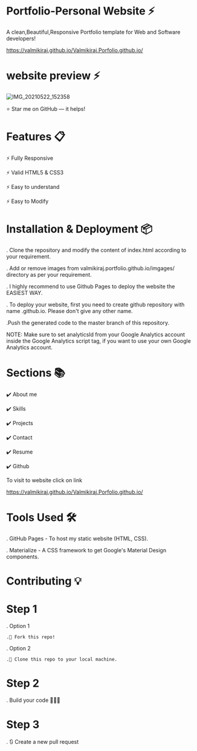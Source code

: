 # Portfolio-Personal Website ⚡️
A clean,Beautiful,Responsive Portfolio template for Web and Software developers!

https://valmikiraj.github.io/Valmikiraj.Porfolio.github.io/

# website preview ⚡️

![IMG_20210522_152358](https://user-images.githubusercontent.com/83907328/119222382-c80c0080-bb11-11eb-8279-755c7e52564a.jpg)

⭐ Star me on GitHub — it helps!

# Features 📋
⚡️ Fully Responsive

⚡️ Valid HTML5 & CSS3

⚡️ Easy to understand

⚡️ Easy to Modify

# Installation & Deployment 📦

. Clone the repository and modify the content of index.html according to your requirement.

. Add or remove images from valmikiraj.portfolio.github.io/imgages/ directory as per your requirement.

. I highly recommend to use Github Pages to deploy the website the EASIEST WAY.

. To deploy your website, first you need to create github repository with name <your-github-username>.github.io. Please don't give any other name.

.Push the generated code to the master branch of this repository.

NOTE: Make sure to set analyticsId from your Google Analytics account inside the Google Analytics script tag, if you want to use your own Google Analytics account.

# Sections 📚
✔️ About me

✔️ Skills

✔️ Projects

✔️ Contact 

✔️ Resume

✔️ Github

To visit to website click on link
    
https://valmikiraj.github.io/Valmikiraj.Porfolio.github.io/

# Tools Used 🛠️

. GitHub Pages - To host my static website (HTML, CSS).

. Materialize - A CSS framework to get Google's Material Design components.

# Contributing 💡

# Step 1

. Option 1

    .🍴 Fork this repo!
. Option 2

    .👯 Clone this repo to your local machine.
# Step 2
. Build your code 🔨🔨🔨
# Step 3
. 🔃 Create a new pull request

